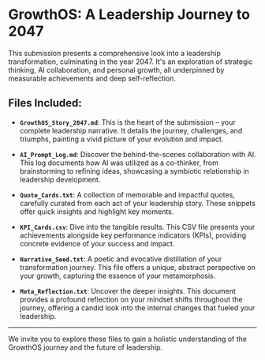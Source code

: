 # GrowthOS: A Leadership Journey to 2047

This submission presents a comprehensive look into a leadership transformation, culminating in the year 2047. It's an exploration of strategic thinking, AI collaboration, and personal growth, all underpinned by measurable achievements and deep self-reflection.

## Files Included:

* **`GrowthOS_Story_2047.md`**: This is the heart of the submission – your complete leadership narrative. It details the journey, challenges, and triumphs, painting a vivid picture of your evolution and impact.

* **`AI_Prompt_Log.md`**: Discover the behind-the-scenes collaboration with AI. This log documents how AI was utilized as a co-thinker, from brainstorming to refining ideas, showcasing a symbiotic relationship in leadership development.

* **`Quote_Cards.txt`**: A collection of memorable and impactful quotes, carefully curated from each act of your leadership story. These snippets offer quick insights and highlight key moments.

* **`KPI_Cards.csv`**: Dive into the tangible results. This CSV file presents your achievements alongside key performance indicators (KPIs), providing concrete evidence of your success and impact.

* **`Narrative_Seed.txt`**: A poetic and evocative distillation of your transformation journey. This file offers a unique, abstract perspective on your growth, capturing the essence of your metamorphosis.

* **`Meta_Reflection.txt`**: Uncover the deeper insights. This document provides a profound reflection on your mindset shifts throughout the journey, offering a candid look into the internal changes that fueled your leadership.

---

We invite you to explore these files to gain a holistic understanding of the GrowthOS journey and the future of leadership.

